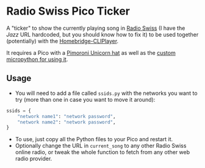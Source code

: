 # Radio Swiss Pico Ticker

A "ticker" to show the currently playing song in [Radio Swiss](https://www.radioswissjazz.ch/en) (I have the _Jazz_ URL hardcoded, but you should know how to fix it) to be used together (potentially) with the [Homebridge-CLIPlayer](https://github.com/rberenguel/homebridge-CLIPlayer).

It requires a Pico with a [Pimoroni Unicorn hat](https://shop.pimoroni.com/products/pico-unicorn-pack?variant=32369501306963) as well as the [custom micropython for using it](https://github.com/pimoroni/pimoroni-pico/releases/tag/v1.23.0-1).

## Usage

- You will need to add a file called `ssids.py` with the networks you want to try (more than one in case you want to move it around):

```python
ssids = {
    "network name1": "network password",
    "network name2": "network password",
}
```

- To use, just copy all the Python files to your Pico and restart it.
- Optionally change the URL in `current_song` to any other Radio Swiss online radio, or tweak the whole function to fetch from any other web radio provider.
